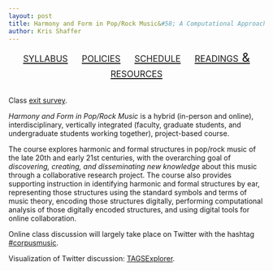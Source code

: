 ```yaml
---
layout: post
title: Harmony and Form in Pop/Rock Music&#58; A Computational Approach, CU–Boulder, May 2014
author: Kris Shaffer
---
```


<div style="text-align: center; font-size: 1.75em; font-variant: small-caps"><a href="./syllabus.html">syllabus</a>&nbsp;&nbsp;&nbsp;&nbsp;<a href="./policies.html">policies</a>&nbsp;&nbsp;&nbsp;&nbsp;<a href="./schedule.html">schedule</a>&nbsp;&nbsp;&nbsp;&nbsp;<a href="./readings.html">readings & resources</a></div><br/>

Class [exit survey](https://www.surveymonkey.com/s/3BNCX82).

*Harmony and Form in Pop/Rock Music* is a hybrid (in-person and online), interdisciplinary, vertically integrated (faculty, graduate students, and undergraduate students working together), project-based course. 

The course explores harmonic and formal structures in pop/rock music of the late 20th and early 21st centuries, with the overarching goal of *discovering, creating, and disseminating new knowledge* about this music through a collaborative research project. The course also provides supporting instruction in identifying harmonic and formal structures by ear, representing those structures using the standard symbols and terms of music theory, encoding those structures digitally, performing computational analysis of those digitally encoded structures, and using digital tools for online collaboration.

Online class discussion will largely take place on Twitter with the hashtag [#corpusmusic](https://twitter.com/search?f=realtime&q=%23corpusmusic&src=typd).

Visualization of Twitter discussion: [TAGSExplorer](https://www.google.com/url?q=http://hawksey.info/tagsexplorer/?key%3DtT6fnN-vi5YD2qxMAXRNlMQ%26sheet%3Doaw&sa=D&usg=ALhdy2_e2jli3ZcS1quYIvxZdm533kBusQ).